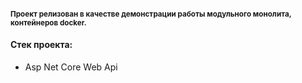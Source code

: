 #### <sup> Проект релизован в качестве демонстрации работы модульного монолита, контейнеров docker. </sup>
#### Стек проекта:
+ Asp Net Core Web Api
